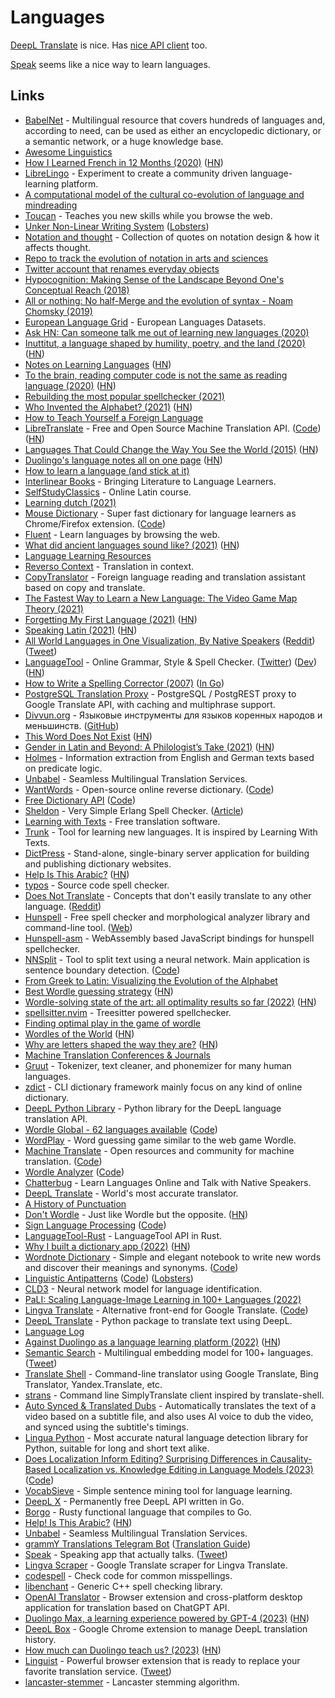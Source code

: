 # Languages

[DeepL Translate](https://www.deepl.com/translator) is nice. Has [nice API client](https://github.com/OwO-Network/DeepLX) too.

[Speak](https://www.speak.com/) seems like a nice way to learn languages.

## Links

- [BabelNet](https://babelnet.org/) - Multilingual resource that covers hundreds of languages and, according to need, can be used as either an encyclopedic dictionary, or a semantic network, or a huge knowledge base.
- [Awesome Linguistics](https://github.com/theimpossibleastronaut/awesome-linguistics)
- [How I Learned French in 12 Months (2020)](http://www.runwes.com/2020/02/11/howilearnedfrench.html) ([HN](https://news.ycombinator.com/item?id=22341983))
- [LibreLingo](https://librelingo.app/) - Experiment to create a community driven language-learning platform.
- [A computational model of the cultural co-evolution of language and mindreading](https://psyarxiv.com/3bmsx/)
- [Toucan](https://jointoucan.com/) - Teaches you new skills while you browse the web.
- [Unker Non-Linear Writing System](https://s.ai/nlws/) ([Lobsters](https://lobste.rs/s/r7qucz/unker_non_linear_writing_system))
- [Notation and thought](https://github.com/hypotext/notation) - Collection of quotes on notation design & how it affects thought.
- [Repo to track the evolution of notation in arts and sciences](https://github.com/prathyvsh/notation)
- [Twitter account that renames everyday objects](https://ahtaitay.blogspot.com/2020/07/this-twitter-account-is-renaming.html?m=1)
- [Hypocognition: Making Sense of the Landscape Beyond One's Conceptual Reach (2018)](https://www.researchgate.net/publication/319974334_Hypocognition_Making_Sense_of_the_Landscape_Beyond_One%27s_Conceptual_Reach)
- [All or nothing: No half-Merge and the evolution of syntax - Noam Chomsky (2019)](https://journals.plos.org/plosbiology/article?id=10.1371/journal.pbio.3000539)
- [European Language Grid](https://www.european-language-grid.eu/) - European Languages Datasets.
- [Ask HN: Can someone talk me out of learning new languages (2020)](https://news.ycombinator.com/item?id=25108739)
- [Inuttitut, a language shaped by humility, poetry, and the land (2020)](https://beside.media/new-narratives/nuna/) ([HN](https://news.ycombinator.com/item?id=25378558))
- [Notes on Learning Languages](https://lukesmith.xyz/articles/learning-languages) ([HN](https://news.ycombinator.com/item?id=25407175))
- [To the brain, reading computer code is not the same as reading language (2020)](https://news.mit.edu/2020/brain-reading-computer-code-1215) ([HN](https://news.ycombinator.com/item?id=25434854))
- [Rebuilding the most popular spellchecker (2021)](https://zverok.github.io/blog/2021-01-05-spellchecker-1.html)
- [Who Invented the Alphabet? (2021)](https://www.smithsonianmag.com/history/inventing-alphabet-180976520/) ([HN](https://news.ycombinator.com/item?id=25735348))
- [How to Teach Yourself a Foreign Language](https://github.com/SAJForbes/HowtoTeachYourselfaForeignLanguage/blob/master/How%20to%20Teach%20Yourself%20a%20Foreign%20Language.pdf)
- [LibreTranslate](https://libretranslate.com/) - Free and Open Source Machine Translation API. ([Code](https://github.com/uav4geo/LibreTranslate)) ([HN](https://news.ycombinator.com/item?id=26048800))
- [Languages That Could Change the Way You See the World (2015)](https://nautil.us/blog/5-languages-that-could-change-the-way-you-see-the-world) ([HN](https://news.ycombinator.com/item?id=26224117))
- [Duolingo's language notes all on one page](https://duome.eu/tips/en) ([HN](https://news.ycombinator.com/item?id=26427405))
- [How to learn a language (and stick at it)](https://psyche.co/guides/how-to-approach-the-lifelong-project-of-language-learning)
- [Interlinear Books](https://interlinearbooks.com/) - Bringing Literature to Language Learners.
- [SelfStudyClassics](https://selfstudyclassics.com/) - Online Latin course.
- [Learning dutch (2021)](https://www.reddit.com/r/Netherlands/comments/mig7jq/learning_dutch/)
- [Mouse Dictionary](https://mouse-dictionary.netlify.app/en/) - Super fast dictionary for language learners as Chrome/Firefox extension. ([Code](https://github.com/wtetsu/mouse-dictionary))
- [Fluent](https://www.fluent.co/) - Learn languages by browsing the web.
- [What did ancient languages sound like? (2021)](https://antigonejournal.com/2021/07/what-did-ancient-languages-sound-like/) ([HN](https://news.ycombinator.com/item?id=27721748))
- [Language Learning Resources](https://yusuf.is/creating/language-learning-resources)
- [Reverso Context](https://context.reverso.net/translation/) - Translation in context.
- [CopyTranslator](https://github.com/CopyTranslator/CopyTranslator) - Foreign language reading and translation assistant based on copy and translate.
- [The Fastest Way to Learn a New Language: The Video Game Map Theory (2021)](https://www.youtube.com/watch?v=3i1lNJPY-4Q)
- [Forgetting My First Language (2021)](https://www.newyorker.com/culture/personal-history/forgetting-my-first-language) ([HN](https://news.ycombinator.com/item?id=28411104))
- [Speaking Latin (2021)](https://psyche.co/ideas/speaking-latin-brings-an-unmediated-thrill-to-the-classics) ([HN](https://news.ycombinator.com/item?id=28510232))
- [All World Languages in One Visualization, By Native Speakers](https://www.visualcapitalist.com/a-world-of-languages/) ([Reddit](https://www.reddit.com/r/dataisbeautiful/comments/qqx55r/oc_looking_at_the_100_most_spoken_languages/)) ([Tweet](https://twitter.com/simongerman600/status/1460339351259422720))
- [LanguageTool](https://languagetool.org/) - Online Grammar, Style & Spell Checker. ([Twitter](https://twitter.com/languagetool)) ([Dev](https://languagetool.org/dev)) ([HN](https://news.ycombinator.com/item?id=32236608))
- [How to Write a Spelling Corrector (2007)](http://norvig.com/spell-correct.html) ([In Go](https://github.com/montanaflynn/toy-spelling-corrector))
- [PostgreSQL Translation Proxy](https://github.com/NikolayS/postgrest-translation-proxy) - PostgreSQL / PostgREST proxy to Google Translate API, with caching and multiphrase support.
- [Divvun.org](https://divvun.org/) - Языковые инструменты для языков коренных народов и меньшинств. ([GitHub](https://github.com/divvun))
- [This Word Does Not Exist](https://www.thisworddoesnotexist.com/) ([HN](https://news.ycombinator.com/item?id=29002776))
- [Gender in Latin and Beyond: A Philologist’s Take (2021)](https://antigonejournal.com/2021/10/gender-in-latin-and-beyond/) ([HN](https://news.ycombinator.com/item?id=29040746))
- [Holmes](https://github.com/msg-systems/holmes-extractor) - Information extraction from English and German texts based on predicate logic.
- [Unbabel](https://unbabel.com/) - Seamless Multilingual Translation Services.
- [WantWords](https://wantwords.thunlp.org/) - Open-source online reverse dictionary. ([Code](https://github.com/thunlp/WantWords))
- [Free Dictionary API](https://dictionaryapi.dev/) ([Code](https://github.com/meetDeveloper/freeDictionaryAPI))
- [Sheldon](https://github.com/inaka/sheldon/) - Very Simple Erlang Spell Checker. ([Article](https://medium.com/erlang-battleground/sheldon-the-erlang-spell-checker-b5223d5f7b70))
- [Learning with Texts](https://learningwithtexts.com/) - Free translation software.
- [Trunk](https://github.com/theiceshelf/trunk) - Tool for learning new languages. It is inspired by Learning With Texts.
- [DictPress](https://github.com/knadh/dictmaker) - Stand-alone, single-binary server application for building and publishing dictionary websites.
- [Help Is This Arabic?](https://isthatarabic.com/) ([HN](https://news.ycombinator.com/item?id=29544990))
- [typos](https://github.com/crate-ci/typos) - Source code spell checker.
- [Does Not Translate](https://doesnottranslate.com/) - Concepts that don't easily translate to any other language. ([Reddit](https://www.reddit.com/r/InternetIsBeautiful/comments/rudaxv/a_database_of_words_and_concepts_that_dont/))
- [Hunspell](https://github.com/hunspell/hunspell) - Free spell checker and morphological analyzer library and command-line tool. ([Web](http://hunspell.github.io/))
- [Hunspell-asm](https://github.com/kwonoj/hunspell-asm) - WebAssembly based JavaScript bindings for hunspell spellchecker.
- [NNSplit](https://bminixhofer.github.io/nnsplit/) - Tool to split text using a neural network. Main application is sentence boundary detection. ([Code](https://github.com/bminixhofer/nnsplit))
- [From Greek to Latin: Visualizing the Evolution of the Alphabet](https://www.visualcapitalist.com/from-greek-to-latin-visualizing-the-evolution-of-the-alphabet/)
- [Best Wordle guessing strategy](https://slc.is/#Best%20Wordle%20Strategy%20%E2%80%94%20Explore%20or%20Exploit) ([HN](https://news.ycombinator.com/item?id=29928263))
- [Wordle-solving state of the art: all optimality results so far (2022)](https://www.poirrier.ca/notes/wordle-optimal/) ([HN](https://news.ycombinator.com/item?id=30093313))
- [spellsitter.nvim](https://github.com/lewis6991/spellsitter.nvim) - Treesitter powered spellchecker.
- [Finding optimal play in the game of wordle](https://github.com/alex1770/wordle)
- [Wordles of the World](https://rwmpelstilzchen.gitlab.io/wordles/) ([HN](https://news.ycombinator.com/item?id=30159713))
- [Why are letters shaped the way they are?](https://www.vice.com/en/article/4awqz3/why-are-letters-shaped-the-way-they-are) ([HN](https://news.ycombinator.com/item?id=30320909))
- [Machine Translation Conferences & Journals](https://github.com/NiuTrans/MTVenues)
- [Gruut](https://github.com/rhasspy/gruut) - Tokenizer, text cleaner, and phonemizer for many human languages.
- [zdict](https://github.com/zdict/zdict) - CLI dictionary framework mainly focus on any kind of online dictionary.
- [DeepL Python Library](https://github.com/DeepLcom/deepl-python) - Python library for the DeepL language translation API.
- [Wordle Global - 62 languages available](https://wordle.global/) ([Code](https://github.com/Hugo0/wordle))
- [WordPlay](https://wordplay.com/daily) - Word guessing game similar to the web game Wordle.
- [Machine Translate](https://machinetranslate.org/) - Open resources and community for machine translation. ([Code](https://github.com/machinetranslate/machinetranslate.org))
- [Wordle Analyzer](https://wordle-analyzer.com/) ([Code](https://github.com/jakearchibald/wordle-analyzer/))
- [Chatterbug](https://chatterbug.com/en/) - Learn Languages Online and Talk with Native Speakers.
- [DeepL Translate](https://www.deepl.com/translator) - World's most accurate translator.
- [A History of Punctuation](https://aeon.co/essays/beside-the-point-punctuation-is-dead-long-live-punctuation)
- [Don't Wordle](https://dontwordle.com/) - Just like Wordle but the opposite. ([HN](https://news.ycombinator.com/item?id=31572258))
- [Sign Language Processing](https://sign-language-processing.github.io/) ([Code](https://github.com/sign-language-processing/sign-language-processing.github.io))
- [LanguageTool-Rust](https://github.com/jeertmans/languagetool-rust) - LanguageTool API in Rust.
- [Why I built a dictionary app (2022)](https://www.wordnote.app/blog/why-i-built-dictionary-app) ([HN](https://news.ycombinator.com/item?id=32300466))
- [Wordnote Dictionary](https://www.wordnote.app/) - Simple and elegant notebook to write new words and discover their meanings and synonyms. ([Code](https://github.com/zehfernandes/wordnote))
- [Linguistic Antipatterns](https://www.linguistic-antipatterns.com/) ([Code](https://github.com/Linguistic-Antipatterns/linguistic-antipatterns.github.io)) ([Lobsters](https://lobste.rs/s/v0rnys/linguistic_antipatterns_catalog))
- [CLD3](https://github.com/google/cld3) - Neural network model for language identification.
- [PaLI: Scaling Language-Image Learning in 100+ Languages (2022)](https://ai.googleblog.com/2022/09/pali-scaling-language-image-learning-in.html)
- [Lingva Translate](https://lingva.ml/) - Alternative front-end for Google Translate. ([Code](https://github.com/thedaviddelta/lingva-translate))
- [DeepL Translate](https://github.com/ptrstn/deepl-translate) - Python package to translate text using DeepL.
- [Language Log](https://languagelog.ldc.upenn.edu/nll/)
- [Against Duolingo as a language learning platform (2022)](https://xrvs.net/posts/2022-11-06-against-duolingo/) ([HN](https://news.ycombinator.com/item?id=33495256))
- [Semantic Search](https://txt.cohere.ai/multilingual/) - Multilingual embedding model for 100+ languages. ([Tweet](https://twitter.com/Nils_Reimers/status/1602355249297358849))
- [Translate Shell](https://github.com/soimort/translate-shell) - Command-line translator using Google Translate, Bing Translator, Yandex.Translate, etc.
- [strans](https://github.com/sheepla/strans) - Command line SimplyTranslate client inspired by translate-shell.
- [Auto Synced & Translated Dubs](https://github.com/ThioJoe/Auto-Synced-Translated-Dubs) - Automatically translates the text of a video based on a subtitle file, and also uses AI voice to dub the video, and synced using the subtitle's timings.
- [Lingua Python](https://github.com/pemistahl/lingua-py) - Most accurate natural language detection library for Python, suitable for long and short text alike.
- [Does Localization Inform Editing? Surprising Differences in Causality-Based Localization vs. Knowledge Editing in Language Models (2023)](https://arxiv.org/abs/2301.04213) ([Code](https://github.com/google/belief-localization))
- [VocabSieve](https://github.com/FreeLanguageTools/vocabsieve) - Simple sentence mining tool for language learning.
- [DeepL X](https://github.com/OwO-Network/DeepLX) - Permanently free DeepL API written in Go.
- [Borgo](https://github.com/borgo-lang/borgo) - Rusty functional language that compiles to Go.
- [Help! Is This Arabic?](https://isthisarabic.com/) ([HN](https://news.ycombinator.com/item?id=34949146))
- [Unbabel](https://unbabel.com/) - Seamless Multilingual Translation Services.
- [grammY Translations Telegram Bot](https://github.com/grammyjs/translations-bot) ([Translation Guide](https://github.com/grammyjs/website/blob/main/TRANSLATING.md))
- [Speak](https://www.speak.com/) - Speaking app that actually talks. ([Tweet](https://twitter.com/connorzwick/status/1630998153410527233))
- [Lingva Scraper](https://github.com/thedaviddelta/lingva-scraper) - Google Translate scraper for Lingva Translate.
- [codespell](https://github.com/codespell-project/codespell) - Check code for common misspellings.
- [libenchant](https://github.com/AbiWord/enchant) - Generic C++ spell checking library.
- [OpenAI Translator](https://github.com/yetone/openai-translator) - Browser extension and cross-platform desktop application for translation based on ChatGPT API.
- [Duolingo Max, a learning experience powered by GPT-4 (2023)](https://blog.duolingo.com/duolingo-max/) ([HN](https://news.ycombinator.com/item?id=35154870))
- [DeepL Box](https://github.com/susumuota/deeplbox) - Google Chrome extension to manage DeepL translation history.
- [How much can Duolingo teach us? (2023)](https://www.newyorker.com/magazine/2023/04/24/how-much-can-duolingo-teach-us) ([HN](https://news.ycombinator.com/item?id=35662260))
- [Linguist](https://github.com/translate-tools/linguist) - Powerful browser extension that is ready to replace your favorite translation service. ([Tweet](https://twitter.com/vas3k/status/1652357277293182976))
- [lancaster-stemmer](https://github.com/words/lancaster-stemmer) - Lancaster stemming algorithm.
